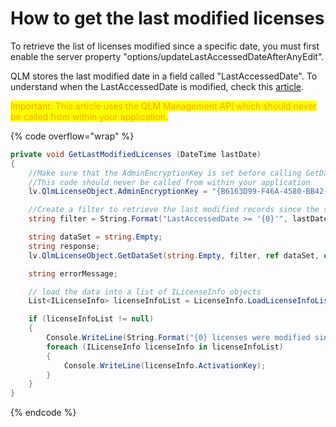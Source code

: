 # How to get the last modified licenses

To retrieve the list of licenses modified since a specific date, you must first enable the server property "options/updateLastAccessedDateAfterAnyEdit".

QLM stores the last modified date in a field called "LastAccessedDate". To understand when the LastAccessedDate is modified, check this [article](https://docs.soraco.co/docs/faq/when-is-the-lastaccesseddate-field-updated).

<mark style="color:orange;">Important: This article uses the QLM Management API which should never be called from within your application.</mark>

{% code overflow="wrap" %}
```csharp
private void GetLastModifiedLicenses (DateTime lastDate)
{
    //Make sure that the AdminEncryptionKey is set before calling GetDataSet
    //This code should never be called from within your application
    lv.QlmLicenseObject.AdminEncryptionKey = "{B6163D99-F46A-4580-BB42-BF276A507A14}";

    //Create a filter to retrieve the last modified records since the specified date
    string filter = String.Format("LastAccessedDate >= '{0}'", lastDate.ToString(QlmLicense.DATE_FORMAT));

    string dataSet = string.Empty;
    string response;
    lv.QlmLicenseObject.GetDataSet(string.Empty, filter, ref dataSet, out response);

    string errorMessage;

    // load the data into a list of ILicenseInfo objects
    List<ILicenseInfo> licenseInfoList = LicenseInfo.LoadLicenseInfoListFromDataset(dataSet, out errorMessage);

    if (licenseInfoList != null)
    {
        Console.WriteLine(String.Format("{0} licenses were modified since {1}", licenseInfoList.Count, lastDate.ToString(QlmLicense.DATE_FORMAT)));
        foreach (ILicenseInfo licenseInfo in licenseInfoList)
        {
            Console.WriteLine(licenseInfo.ActivationKey);
        }
    }
}
```
{% endcode %}

###
